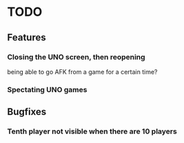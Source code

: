 # TODO

## Features

### Closing the UNO screen, then reopening
being able to go AFK from a game for a certain time?

### Spectating UNO games

## Bugfixes

### Tenth player not visible when there are 10 players